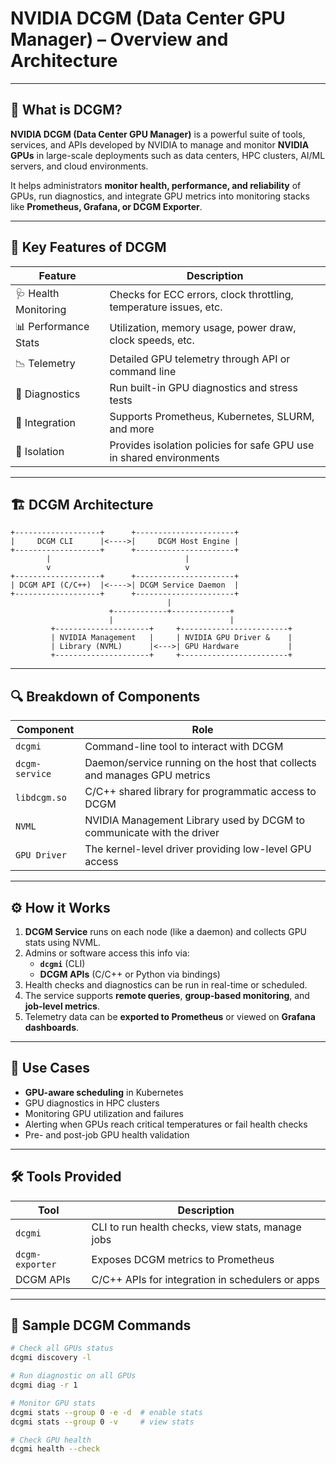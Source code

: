
# NVIDIA DCGM (Data Center GPU Manager) – Overview and Architecture

---

## 📌 What is DCGM?

**NVIDIA DCGM (Data Center GPU Manager)** is a powerful suite of tools, services, and APIs developed by NVIDIA to manage and monitor **NVIDIA GPUs** in large-scale deployments such as data centers, HPC clusters, AI/ML servers, and cloud environments.

It helps administrators **monitor health, performance, and reliability** of GPUs, run diagnostics, and integrate GPU metrics into monitoring stacks like **Prometheus, Grafana, or DCGM Exporter**.

---

## 🎯 Key Features of DCGM

| Feature | Description |
|--------|-------------|
| 🩺 Health Monitoring | Checks for ECC errors, clock throttling, temperature issues, etc. |
| 📊 Performance Stats | Utilization, memory usage, power draw, clock speeds, etc. |
| 📉 Telemetry | Detailed GPU telemetry through API or command line |
| 🧪 Diagnostics | Run built-in GPU diagnostics and stress tests |
| 🔄 Integration | Supports Prometheus, Kubernetes, SLURM, and more |
| 🔐 Isolation | Provides isolation policies for safe GPU use in shared environments |

---

## 🏗️ DCGM Architecture

```
+-------------------+      +----------------------+
|     DCGM CLI      |<---->|     DCGM Host Engine |
+-------------------+      +----------------------+
        |                              |
        v                              v
+-------------------+      +----------------------+
| DCGM API (C/C++)  |<---->| DCGM Service Daemon  |
+-------------------+      +----------------------+
                                   |
                      +------------+-------------+
                      |                          |
         +---------------------+     +------------------------+
         | NVIDIA Management   |     | NVIDIA GPU Driver &    |
         | Library (NVML)      |<--->| GPU Hardware           |
         +---------------------+     +------------------------+
```

---

## 🔍 Breakdown of Components

| Component | Role |
|----------|------|
| `dcgmi` | Command-line tool to interact with DCGM |
| `dcgm-service` | Daemon/service running on the host that collects and manages GPU metrics |
| `libdcgm.so` | C/C++ shared library for programmatic access to DCGM |
| `NVML` | NVIDIA Management Library used by DCGM to communicate with the driver |
| `GPU Driver` | The kernel-level driver providing low-level GPU access |

---

## ⚙️ How it Works

1. **DCGM Service** runs on each node (like a daemon) and collects GPU stats using NVML.
2. Admins or software access this info via:
   - **`dcgmi`** (CLI)
   - **DCGM APIs** (C/C++ or Python via bindings)
3. Health checks and diagnostics can be run in real-time or scheduled.
4. The service supports **remote queries**, **group-based monitoring**, and **job-level metrics**.
5. Telemetry data can be **exported to Prometheus** or viewed on **Grafana dashboards**.

---

## 🧠 Use Cases

- **GPU-aware scheduling** in Kubernetes
- GPU diagnostics in HPC clusters
- Monitoring GPU utilization and failures
- Alerting when GPUs reach critical temperatures or fail health checks
- Pre- and post-job GPU health validation

---

## 🛠️ Tools Provided

| Tool | Description |
|------|-------------|
| `dcgmi` | CLI to run health checks, view stats, manage jobs |
| `dcgm-exporter` | Exposes DCGM metrics to Prometheus |
| DCGM APIs | C/C++ APIs for integration in schedulers or apps |

---

## 📌 Sample DCGM Commands

```bash
# Check all GPUs status
dcgmi discovery -l

# Run diagnostic on all GPUs
dcgmi diag -r 1

# Monitor GPU stats
dcgmi stats --group 0 -e -d  # enable stats
dcgmi stats --group 0 -v     # view stats

# Check GPU health
dcgmi health --check
```
